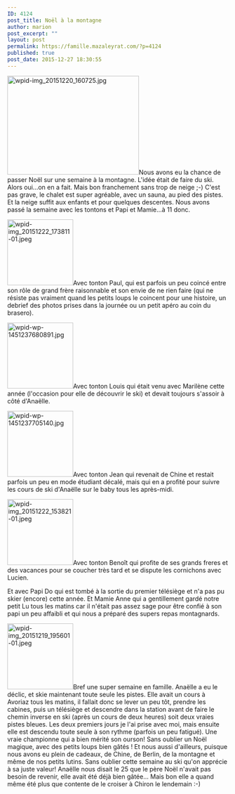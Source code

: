 ```yaml
---
ID: 4124
post_title: Noël à la montagne
author: marion
post_excerpt: ""
layout: post
permalink: https://famille.mazaleyrat.com/?p=4124
published: true
post_date: 2015-12-27 18:30:55
---
```

<a href="http://famille.mazaleyrat.com/wordpress/wp-content/uploads/2015/12/wpid-img_20151220_160725.jpg"><img src="http://famille.mazaleyrat.com/wordpress/wp-content/uploads/2015/12/wpid-img_20151220_160725-300x225.jpg" alt="wpid-img_20151220_160725.jpg" width="300" height="225" class="alignleft size-medium wp-image-4129" /></a>Nous avons eu la chance de passer Noël sur une semaine à la montagne. L'idée était de faire du ski. Alors oui...on en a fait. Mais bon franchement sans trop de neige ;-) C'est pas grave, le chalet est super agréable, avec un sauna, au pied des pistes. Et la neige suffit aux enfants et pour quelques descentes. Nous avons passé la semaine avec les tontons et Papi et Mamie...à 11 donc. 

<a href="http://famille.mazaleyrat.com/wordpress/wp-content/uploads/2015/12/wpid-img_20151222_173811-01.jpeg"><img src="http://famille.mazaleyrat.com/wordpress/wp-content/uploads/2015/12/wpid-img_20151222_173811-01-150x150.jpeg" alt="wpid-img_20151222_173811-01.jpeg" width="150" height="150" class="alignright size-thumbnail wp-image-4122" /></a>Avec tonton Paul, qui est parfois un peu coincé entre son rôle de grand frère raisonnable et son envie de ne rien faire (qui ne résiste pas vraiment quand les petits loups le coincent pour une histoire, un debrief des photos prises dans la journée ou un petit apéro au coin du brasero). 

<a href="http://famille.mazaleyrat.com/wordpress/wp-content/uploads/2015/12/wpid-wp-1451237680891.jpg"><img src="http://famille.mazaleyrat.com/wordpress/wp-content/uploads/2015/12/wpid-wp-1451237680891-150x150.jpg" alt="wpid-wp-1451237680891.jpg" width="150" height="150" class="alignleft size-thumbnail wp-image-4127" /></a>Avec tonton Louis qui était venu avec Marilène cette année (l'occasion pour elle de découvrir le ski) et devait toujours s'assoir à côté d'Anaëlle.

<a href="http://famille.mazaleyrat.com/wordpress/wp-content/uploads/2015/12/wpid-wp-1451237705140.jpg"><img src="http://famille.mazaleyrat.com/wordpress/wp-content/uploads/2015/12/wpid-wp-1451237705140-150x150.jpg" alt="wpid-wp-1451237705140.jpg" width="150" height="150" class="alignright size-thumbnail wp-image-4128" /></a>Avec tonton Jean qui revenait de Chine et restait parfois un peu en mode étudiant décalé, mais qui en a profité pour suivre les cours de ski d'Anaëlle sur le baby tous les après-midi.

<a href="http://famille.mazaleyrat.com/wordpress/wp-content/uploads/2015/12/wpid-img_20151222_153821-01.jpeg"><img src="http://famille.mazaleyrat.com/wordpress/wp-content/uploads/2015/12/wpid-img_20151222_153821-01-150x150.jpeg" alt="wpid-img_20151222_153821-01.jpeg" width="150" height="150" class="alignleft size-thumbnail wp-image-4126" /></a>Avec tonton Benoît qui profite de ses grands freres et des vacances pour se coucher très tard et se dispute les cornichons avec Lucien.

Et avec Papi Do qui est tombé à la sortie du premier télésiège et n'a pas pu skier (encore) cette année. Et Mamie Anne qui a gentillement gardé notre petit Lu tous les matins car il n'était pas assez sage pour être confié à son papi un peu affaibli et qui nous a préparé des supers repas montagnards. 

<a href="http://famille.mazaleyrat.com/wordpress/wp-content/uploads/2015/12/wpid-img_20151219_195601-01.jpeg"><img src="http://famille.mazaleyrat.com/wordpress/wp-content/uploads/2015/12/wpid-img_20151219_195601-01-150x150.jpeg" alt="wpid-img_20151219_195601-01.jpeg" width="150" height="150" class="alignright size-thumbnail wp-image-4123" /></a>Bref une super semaine en famille. Anaëlle a eu le déclic, et skie maintenant toute seule les pistes. Elle avait un cours à Avoriaz tous les matins, il fallait donc se lever un peu tôt, prendre les cabines, puis un télésiège et descendre dans la station avant de faire le chemin inverse en ski (après un cours de deux heures) soit deux vraies pistes bleues. Les deux premiers jours je l'ai prise avec moi, mais ensuite elle est descendu toute seule à son rythme (parfois un peu fatigué). Une vraie championne qui a bien mérité son ourson!
Sans oublier un Noël magique, avec des petits loups bien gâtés ! Et nous aussi d'ailleurs, puisque nous avons eu plein de cadeaux, de Chine, de Berlin, de la montagne et même de nos petits lutins. Sans oublier cette semaine au ski qu'on apprécie à sa juste valeur! 
Anaëlle nous disait le 25 que le père Noël n'avait pas besoin de revenir, elle avait été déjà bien gâtée... Mais bon elle a quand même été plus que contente de le croiser à Chiron le lendemain :-)
